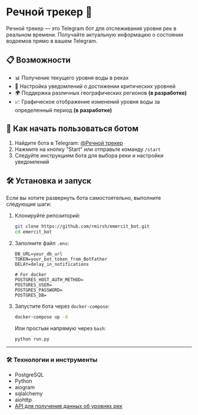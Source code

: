 # Речной трекер 🌊

Речной трекер — это Telegram бот для отслеживания уровня рек в реальном времени. Получайте актуальную информацию о состоянии водоемов прямо в вашем Telegram.

## 📋 Возможности

- 📊 Получение текущего уровня воды в реках
- 🔔 Настройка уведомлений о достижении критических уровней
- 🌍 Поддержка различных географических регионов **(в разработке)**
- 📈 Графическое отображение изменений уровня воды за определенный период **(в разработке)**

## 🚀 Как начать пользоваться ботом

1. Найдите бота в Telegram: [@Речной трекер](https://t.me/track_rivers_bot)
2. Нажмите на кнопку "Start" или отправьте команду `/start`
3. Следуйте инструкциям бота для выбора реки и настройки уведомлений

## 🛠️ Установка и запуск

Если вы хотите развернуть бота самостоятельно, выполните следующие шаги:

1. Клонируйте репозиторий:

   ```bash
   git clone https://github.com/rmirsh/emercit_bot.git
   cd emercit_bot
   
2. Заполните файл `.env`:

    ```
    DB_URL=your_db_url
    TOKEN=your_bot_token_from_BotFather
    DELAY=delay_in_notifications

    # For docker
    POSTGRES_HOST_AUTH_METHOD=
    POSTGRES_USER=
    POSTGRES_PASSWORD=
    POSTGRES_DB=

3. Запустите бота через `docker-compose`:

    ```bash
   docker-compose up -d
    ```

    Или простым напрямую через `bash`:

    ```
   python run.py
    ```

---
### 🛠️ Технологии и инструменты

- PostgreSQL
- Python
- aiogram
- sqlalchemy
- aiohttp
- [API для получения данных об уровнях рек](https;//emercit.com)
